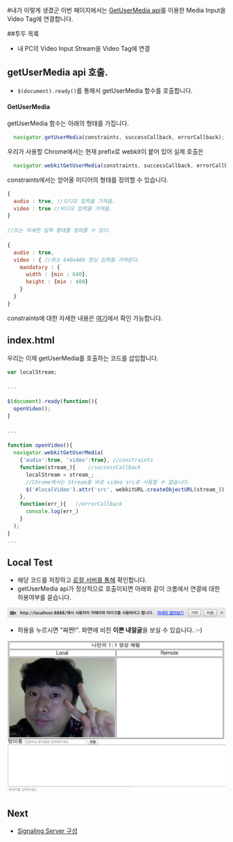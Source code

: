 #내가 이렇게 생겼군
이번 페이지에서는 [GetUserMedia api](http://www.w3.org/TR/mediacapture-streams/)를 이용한 Media Input을 Video Tag에 연결합니다.

##투두 목록
- 내 PC의 Video Input Stream을 Video Tag에 연결

## getUserMedia api 호출.
- ```$(document).ready()```를 통해서 getUserMedia 함수를 호출합니다.

#### GetUserMedia
getUserMedia 함수는 아래의 형태를 가집니다.
```javascript
  navigator.getUserMedia(constraints, successCallback, errorCallback);
```

우리가 사용할 Chrome에서는 현재 prefix로 webkit이 붙어 있어 실제 호출은
```javascript
  navigator.webkitGetUserMedia(constraints, successCallback, errorCallback);
```

constraints에서는 얻어올 미디어의 형태를 정의할 수 있습니다.
```javascript
{
  audio : true, //오디오 입력을 가져옴.
  video : true //비디오 입력을 가져옴.
}

//또는 자세한 입력 형태를 정의할 수 있다.

{
  audio : true,
  video : { //최소 640x480 영상 입력을 가져온다.
    mandatory : {
      width : {min : 640},
      height : {min : 480}
    }
  }
}
```
constraints에 대한 자세한 내용은 [여기](http://www.w3.org/TR/mediacapture-streams/#idl-def-MediaStreamConstraints)에서 확인 가능합니다.

## index.html

우리는 이제 getUserMedia를 호출하는 코드를 삽입합니다.

``` javascript
var localStream;

...

$(document).ready(function(){
  openVideo();
}

...

function openVideo(){
  navigator.webkitGetUserMedia(
    {'audio':true, 'video':true}, //constraints
    function(stream_){    //successCallback
      localStream = stream_;
      //Chrome에서는 Stream을 바로 video src로 사용할 수 없습니다.
      $('#localVideo').attr('src', webkitURL.createObjectURL(stream_));  
    },
    function(err_){   //errorCallback
      console.log(err_)
    }
  );
}
...
```

## Local Test
- 해당 코드를 저장하고 [로컬 서버를 통해](SETUP_THE_PLAYGROUND.md#local) 확인합니다.
- getUserMedia api가 정상적으로 호출이되면 아래와 같이 크롬에서 연결에 대한 허용여부를 묻습니다.

<img src="imgs/allow.png">

- 허용을 누르시면 "짜짠!". 화면에 비친 **이쁜 내얼굴**을 보실 수 있습니다. :-)

<img src="imgs/getUserMedia.png">

## Next
- [Signaling Server 구성](SIGNALING.md)
